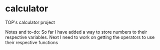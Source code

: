 # calculator

TOP's calculator project

Notes and to-do:
So far I have added a way to store numbers to their respective variables.
Next I need to work on getting the operators to use their respective functions
